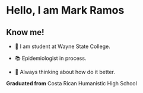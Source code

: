 # Hello, I am Mark Ramos
## Know me!

- 🏦 I am student at Wayne State College.

- 📚 Epidemiologist in process.

- 🤔 Always thinking about how do it better.

 **Graduated from** Costa Rican Humanistic High School